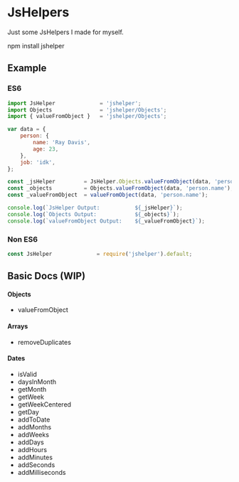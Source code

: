 # JsHelpers
Just some JsHelpers I made for myself.

npm install jshelper

## Example
### ES6
```javascript
import JsHelper              = 'jshelper';
import Objects               = 'jshelper/Objects';
import { valueFromObject }   = 'jshelper/Objects';

var data = {
    person: {
        name: 'Ray Davis',
        age: 23,
    },
    job: 'idk',
};

const _jsHelper         = JsHelper.Objects.valueFromObject(data, 'person.name');
const _objects          = Objects.valueFromObject(data, 'person.name');
const _valueFromObject  = valueFromObject(data, 'person.name');

console.log(`JsHelper Output:           ${_jsHelper}`);
console.log(`Objects Output:            ${_objects}`);
console.log(`valueFromObject Output:    ${_valueFromObject}`);
```
### Non ES6
```javascript
const JsHelper              = require('jshelper').default;
```

## Basic Docs (WIP)
#### Objects
- valueFromObject

#### Arrays
- removeDuplicates

#### Dates
- isValid
- daysInMonth
- getMonth
- getWeek
- getWeekCentered
- getDay
- addToDate
- addMonths
- addWeeks
- addDays
- addHours
- addMinutes
- addSeconds
- addMilliseconds
